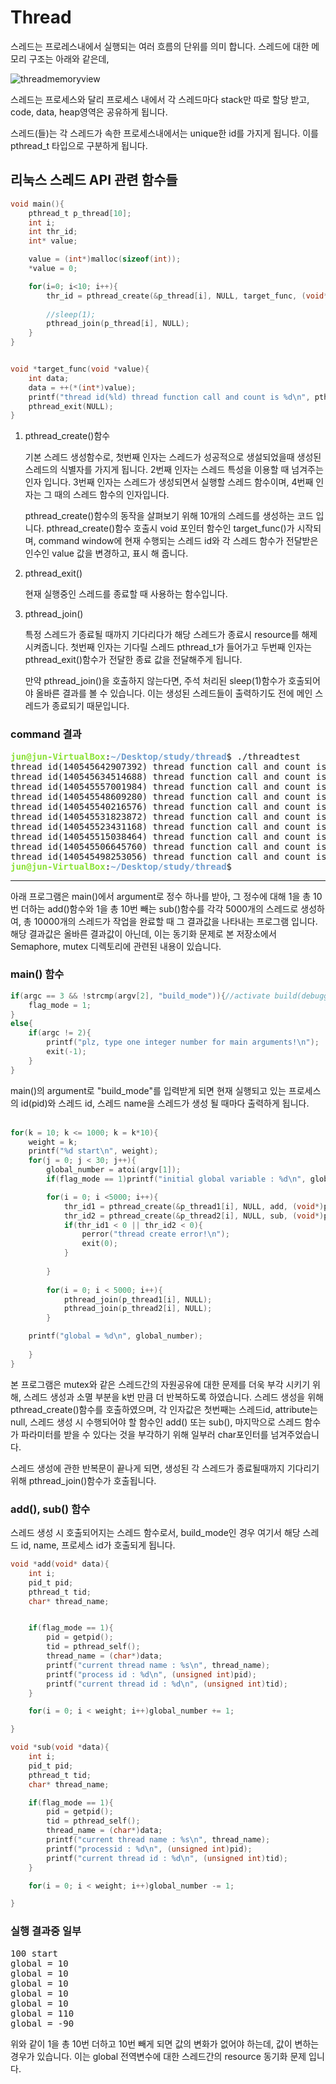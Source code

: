 # Thread
스레드는 프로레스내에서 실행되는 여러 흐름의 단위를 의미 합니다. 스레드에 대한 메모리 구조는 아래와 같은데,

![threadmemoryview](./image/threadmemoryview.jpg)

스레드는 프로세스와 달리 프로세스 내에서 각 스레드마다 stack만 따로 할당 받고, code, data, heap영역은 공유하게 됩니다.

스레드(들)는 각 스레드가 속한 프로세스내에서는 unique한 id를 가지게 됩니다. 이를 pthread_t 타입으로 구분하게 됩니다.

## 리눅스 스레드 API 관련 함수들

```c
void main(){
	pthread_t p_thread[10];
	int i;
	int thr_id;
	int* value;

	value = (int*)malloc(sizeof(int));
	*value = 0;

	for(i=0; i<10; i++){
		thr_id = pthread_create(&p_thread[i], NULL, target_func, (void*)value);
		
		//sleep(1);
		pthread_join(p_thread[i], NULL);
	}
}


void *target_func(void *value){
	int data;
	data = ++(*(int*)value);
	printf("thread id(%ld) thread function call and count is %d\n", pthread_self(), data);
	pthread_exit(NULL);
}
```

1. pthread_create()함수

	기본 스레드 생성함수로, 첫번째 인자는 스레드가 성공적으로 생설되었을때 생성된 스레드의 식별자를 가지게 됩니다. 
	2번째 인자는 스레드 특성을 이용할 때 넘겨주는 인자 입니다. 3번째 인자는 스레드가 생성되면서 실행할 스레드 함수이며, 
	4번째 인자는 그 때의 스레드 함수의 인자입니다.
	
	pthread_create()함수의 동작을 살펴보기 위해 10개의 스레드를 생성하는 코드 입니다.
	pthread_create()함수 호출시 void 포인터 함수인 target_func()가 시작되며, command window에 현재 수행되는 스레드 id와
	각 스레드 함수가 전달받은 인수인 value 값을 변경하고, 표시 해 줍니다.
	
	
2. pthread_exit()

	현재 실행중인 스레드를 종료할 때 사용하는 함수입니다. 
	
	
3. pthread_join()

	특정 스레드가 종료될 때까지 기다리다가 해당 스레드가 종료시 resource를 해제 시켜줍니다. 첫번째 인자는 기다릴 스레드 pthread_t가 들어가고
	두번째 인자는 pthread_exit()함수가 전달한 종료 값을 전달해주게 됩니다.
	
	만약 pthread_join()을 호출하지 않는다면, 주석 처리된 sleep(1)함수가 호출되어야 올바른 결과를 볼 수 있습니다.
	이는 생성된 스레드들이 출력하기도 전에 메인 스레드가 종료되기 때문입니다.

### command 결과
	
<pre><font color="#8AE234"><b>jun@jun-VirtualBox</b></font>:<font color="#729FCF"><b>~/Desktop/study/thread</b></font>$ ./threadtest 
thread id(140545642907392) thread function call and count is 1
thread id(140545634514688) thread function call and count is 2
thread id(140545557001984) thread function call and count is 3
thread id(140545548609280) thread function call and count is 4
thread id(140545540216576) thread function call and count is 5
thread id(140545531823872) thread function call and count is 6
thread id(140545523431168) thread function call and count is 7
thread id(140545515038464) thread function call and count is 8
thread id(140545506645760) thread function call and count is 9
thread id(140545498253056) thread function call and count is 10
<font color="#8AE234"><b>jun@jun-VirtualBox</b></font>:<font color="#729FCF"><b>~/Desktop/study/thread</b></font>$ </pre>
	

***

아래 프로그램은 main()에서 argument로 정수 하나를 받아, 그 정수에 대해 1을 총 10번 더하는 add()함수와 1을 총 10번 빼는 sub()함수를 각각 
5000개의 스레드로 생성하여, 총 10000개의 스레드가 작업을 완료할 때 그 결과값을 나타내는 프로그램 입니다. 해당 결과값은 올바른 결과값이 아닌데, 이는
동기화 문제로 본 저장소에서 Semaphore, mutex 디렉토리에 관련된 내용이 있습니다.

### main() 함수

```c
if(argc == 3 && !strcmp(argv[2], "build_mode")){//activate build(debugging) mode.
	flag_mode = 1;
}
else{
	if(argc != 2){
		printf("plz, type one integer number for main arguments!\n");
		exit(-1);
	}
}
```
main()의 argument로 "build_mode"를 입력받게 되면 현재 실행되고 있는 프로세스의 id(pid)와 스레드 id, 스레드 name을 스레드가 생성 될 때마다 출력하게 됩니다.
<br>
<br>

```c
for(k = 10; k <= 1000; k = k*10){
	weight = k;
	printf("%d start\n", weight);
	for(j = 0; j < 30; j++){
		global_number = atoi(argv[1]);
		if(flag_mode == 1)printf("initial global variable : %d\n", global_number);

		for(i = 0; i <5000; i++){
			thr_id1 = pthread_create(&p_thread1[i], NULL, add, (void*)p1_name);
			thr_id2 = pthread_create(&p_thread2[i], NULL, sub, (void*)p2_name);
			if(thr_id1 < 0 || thr_id2 < 0){
				perror("thread create error!\n");
				exit(0);
			}
	
		}
	
		for(i = 0; i < 5000; i++){
			pthread_join(p_thread1[i], NULL);
			pthread_join(p_thread2[i], NULL);		
		}

	printf("global = %d\n", global_number);
		
	}
}
```
본 프로그램은 mutex와 같은 스레드간의 자원공유에 대한 문제를 더욱 부각 시키기 위해, 스레드 생성과 소멸 부분을 k번 만큼 더 반복하도록 하였습니다.
스레드 생성을 위해 pthread_create()함수를 호출하였으며, 각 인자값은 첫번째는 스레드id, attribute는 null, 스레드 생성 시 수행되어야 할 함수인 add() 또는 sub(),
마지막으로 스레드 함수가 파라미터를 받을 수 있다는 것을 부각하기 위해 일부러 char포인터를 넘겨주었습니다.

스레드 생성에 관한 반복문이 끝나게 되면, 생성된 각 스레드가 종료될때까지 기다리기 위해 pthread_join()함수가 호출됩니다.

### add(), sub() 함수

스레드 생성 시 호출되어지는 스레드 함수로서, build_mode인 경우 여기서 해당 스레드 id, name, 프로세스 id가 호출되게 됩니다.

```c
void *add(void* data){	
	int i;
	pid_t pid;
	pthread_t tid;
	char* thread_name;


	if(flag_mode == 1){
		pid = getpid();
		tid = pthread_self();
		thread_name = (char*)data;
		printf("current thread name : %s\n", thread_name);
		printf("process id : %d\n", (unsigned int)pid);
		printf("current thread id : %d\n", (unsigned int)tid);
	}

	for(i = 0; i < weight; i++)global_number += 1;

}
```

```c
void *sub(void *data){
	int i;
	pid_t pid;
	pthread_t tid;
	char* thread_name;

	if(flag_mode == 1){
		pid = getpid();
		tid = pthread_self();
		thread_name = (char*)data;
		printf("current thread name : %s\n", thread_name);
		printf("processid : %d\n", (unsigned int)pid);
		printf("current thread id : %d\n", (unsigned int)tid);
	}

	for(i = 0; i < weight; i++)global_number -= 1;

}
```


### 실행 결과중 일부

<pre>100 start
global = 10
global = 10
global = 10
global = 10
global = 10
global = 110
global = -90</pre>

위와 같이 1을 총 10번 더하고 10번 빼게 되면 값의 변화가 없어야 하는데, 값이 변하는 경우가 있습니다. 
이는 global 전역변수에 대한 스레드간의 resource 동기화 문제 입니다.
 